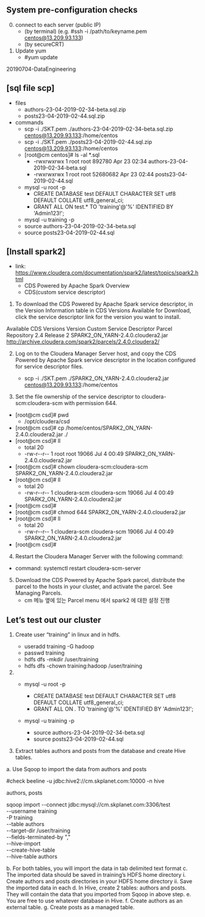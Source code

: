 ## System pre-configuration checks
  0. connect to each server (public IP)
      * (by terminal) (e.g. #ssh -i /path/to/keyname.pem centos@13.209.93.133)   
      * (by secureCRT)
  1. Update yum 
      * #yum update 
      
      
      
      
20190704-DataEngineering


## [sql file scp]
* files
    * authors-23-04-2019-02-34-beta.sql.zip
    * posts23-04-2019-02-44.sql.zip
* commands
    * scp  -i ./SKT.pem ./authors-23-04-2019-02-34-beta.sql.zip centos@13.209.93.133:/home/centos
    * scp  -i ./SKT.pem ./posts23-04-2019-02-44.sql.zip centos@13.209.93.133:/home/centos
    * [root@cm centos]# ls -al *.sql
        * -rwxrwxrwx 1 root root   892780 Apr 23 02:34 authors-23-04-2019-02-34-beta.sql
        * -rwxrwxrwx 1 root root 52680682 Apr 23 02:44 posts23-04-2019-02-44.sql
    * mysql -u root -p
        * CREATE DATABASE test DEFAULT CHARACTER SET utf8  DEFAULT COLLATE utf8_general_ci;
        * GRANT ALL ON test.* TO 'training'@'%' IDENTIFIED BY 'Admin123!';
    * mysql -u training -p
    * source authors-23-04-2019-02-34-beta.sql
    * source posts23-04-2019-02-44.sql

## [Install spark2]
* link: https://www.cloudera.com/documentation/spark2/latest/topics/spark2.html
    * CDS Powered by Apache Spark Overview
    * CDS(custom service descriptor)

1. To download the CDS Powered by Apache Spark service descriptor, in the Version Information table in CDS Versions Available for Download, click the service descriptor link for the version you want to install.

Available CDS Versions
Version	        Custom Service Descriptor	        Parcel Repository
2.4 Release 2	SPARK2_ON_YARN-2.4.0.cloudera2.jar	http://archive.cloudera.com/spark2/parcels/2.4.0.cloudera2/

2. Log on to the Cloudera Manager Server host, and copy the CDS Powered by Apache Spark service descriptor in the location configured for service descriptor files.
    * scp  -i ./SKT.pem ./SPARK2_ON_YARN-2.4.0.cloudera2.jar centos@13.209.93.133:/home/centos

3. Set the file ownership of the service descriptor to cloudera-scm:cloudera-scm with permission 644.

  * [root@cm csd]# pwd
      * /opt/cloudera/csd
  * [root@cm csd]# cp /home/centos/SPARK2_ON_YARN-2.4.0.cloudera2.jar ./
  * [root@cm csd]# ll
      * total 20
      * -rw-r--r-- 1 root root 19066 Jul  4 00:49 SPARK2_ON_YARN-2.4.0.cloudera2.jar
  * [root@cm csd]# chown cloudera-scm:cloudera-scm SPARK2_ON_YARN-2.4.0.cloudera2.jar 
  * [root@cm csd]# ll
      * total 20
      * -rw-r--r-- 1 cloudera-scm cloudera-scm 19066 Jul  4 00:49 SPARK2_ON_YARN-2.4.0.cloudera2.jar
  * [root@cm csd]# 
  * [root@cm csd]# chmod 644 SPARK2_ON_YARN-2.4.0.cloudera2.jar 
  * [root@cm csd]# ll
      * total 20
      * -rw-r--r-- 1 cloudera-scm cloudera-scm 19066 Jul  4 00:49 SPARK2_ON_YARN-2.4.0.cloudera2.jar
  * [root@cm csd]# 

4. Restart the Cloudera Manager Server with the following command:
  * command: systemctl restart cloudera-scm-server

5. Download the CDS Powered by Apache Spark parcel, distribute the parcel to the hosts in your cluster, and activate the parcel. See Managing Parcels.
   * cm 메뉴 옆에 있는 Parcel menu 에서 spark2 에 대한 설정 진행 


## Let’s test out our cluster 

1. Create user “training” in linux and in hdfs. 
    * useradd training -G hadoop 
    * passwd training 
    * hdfs dfs -mkdir /user/training
    * hdfs dfs -chown training:hadoop /user/training
    
2. 
    * mysql -u root -p
        * CREATE DATABASE test DEFAULT CHARACTER SET utf8  DEFAULT COLLATE utf8_general_ci;
        * GRANT ALL ON *.* TO 'training'@'%' IDENTIFIED BY 'Admin123!';

    * mysql -u training -p
        * source authors-23-04-2019-02-34-beta.sql
        * source posts23-04-2019-02-44.sql

3. Extract tables authors and posts from the database and create Hive tables. 

a. Use Sqoop to import the data from authors and posts 

#check 
beeline -u jdbc:hive2://cm.skplanet.com:10000 -n hive

authors, posts

sqoop import --connect jdbc:mysql://cm.skplanet.com:3306/test \
--username training  \
-P training   \
--table authors     \
--target-dir /user/training   \
--fields-terminated-by ","    \
--hive-import    \
--create-hive-table    \
--hive-table authors

b. For both tables, you will import the data in tab delimited text format 
c. The imported data should be saved in training’s HDFS home directory 
i. Create authors and posts directories in your HDFS home directory 
ii. Save the imported data in each 
d. In Hive, create 2 tables: authors and posts. They will contain the data that 
you imported from Sqoop in above step. 
e. You are free to use whatever database in Hive. 
f. Create authors as an external table. 
g. Create posts as a managed table. 
